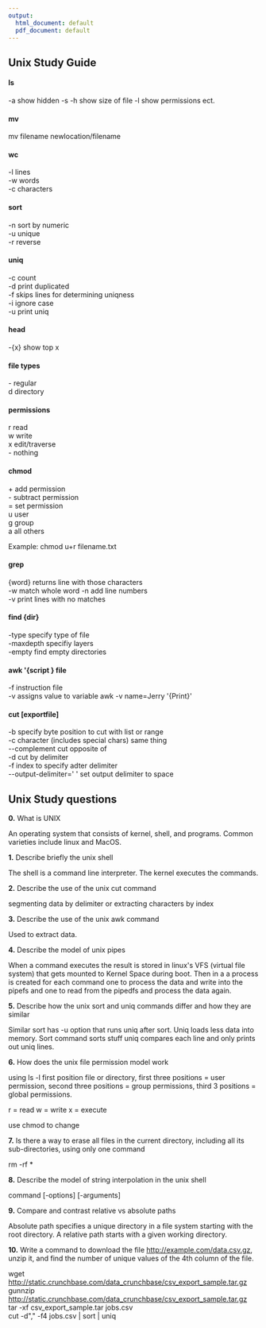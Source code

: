 ```yaml
---
output:
  html_document: default
  pdf_document: default
---
```


## Unix Study Guide

#### ls

-a    show hidden
-s -h show size of file
-l    show permissions ect.

#### mv

mv filename newlocation/filename

#### wc

-l lines  
-w words  
-c characters  

#### sort

-n sort by numeric  
-u unique  
-r reverse  

#### uniq

-c count  
-d print duplicated  
-f skips lines for determining uniqness  
-i ignore case  
-u print uniq  

#### head

-{x} show top x

#### file types

\- regular  
d  directory  

#### permissions

r read  
w write  
x edit/traverse  
\- nothing  

#### chmod

\+ add permission  
\- subtract permission  
=  set permission  
u  user  
g  group  
a  all others  
  
Example: chmod u+r filename.txt  

#### grep
{word} returns line with those characters  
-w     match whole word 
-n     add line numbers  
-v     print lines with no matches   

#### find {dir} 
-type     specify type of file  
-maxdepth specifiy layers  
-empty    find empty directories  

#### awk '{script } file

-f instruction file  
-v assigns value to variable awk -v name=Jerry '{Print}'  

#### cut [exportfile]

-b                     specify byte position to cut with list or range  
-c                     character (includes special chars) same thing  
--complement           cut opposite of  
-d                     cut by delimiter  
-f                     index to specify adter delimiter  
--output-delimiter=' ' set output delimiter to space  

## Unix Study questions

**0.** What is UNIX

An operating system that consists of kernel, shell, and programs. Common varieties include linux and MacOS.   

**1.** Describe briefly the unix shell

The shell is a command line interpreter. The kernel executes the commands.

**2.** Describe the use of the unix cut command

segmenting data by delimiter or extracting characters by index

**3.** Describe the use of the unix awk command

Used to extract data.

**4.** Describe the model of unix pipes

When a command executes the result is stored in linux's VFS (virtual file system) that gets mounted to Kernel Space during boot. Then in a a process is created for each command one to process the data and write into the pipefs and one to read from the pipedfs and process the data again.

**5.** Describe how the unix sort and uniq commands differ and how they are similar

Similar sort has -u option that runs uniq after sort. Uniq loads less data into memory. Sort command sorts stuff uniq compares each line and only prints out uniq lines.

**6.** How does the unix file permission model work

using ls -l 
first position file or directory, first three positions = user permission, second three positions = group permissions, third 3 positions = global permissions.

r = read
w = write
x = execute

use chmod to change

**7.** Is there a way to erase all files in the current directory, including all its sub-directories, using only one command

rm -rf *

**8.** Describe the model of string interpolation in the unix shell

command [-options] [-arguments]

**9.** Compare and contrast relative vs absolute paths

Absolute path specifies a unique directory in a file system starting with the root directory.  A relative path starts with a given working directory.

**10.** Write a command to download the file http://example.com/data.csv.gz, unzip it, and find the number of unique values of the 4th column of the file.

wget http://static.crunchbase.com/data_crunchbase/csv_export_sample.tar.gz  
gunnzip http://static.crunchbase.com/data_crunchbase/csv_export_sample.tar.gz  
tar -xf csv_export_sample.tar jobs.csv  
cut -d"," -f4 jobs.csv | sort | uniq  



